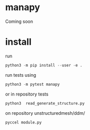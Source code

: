 # manapy
Coming soon

# install

run 

```python
python3 -m pip install --user -e .
```

run tests using

```python
python3 -m pytest manapy 
```

or in repository tests 

```python
python3  read_generate_structure.py
```

on repository unstructuredmesh/ddm/
```python
pyccel module.py
```
